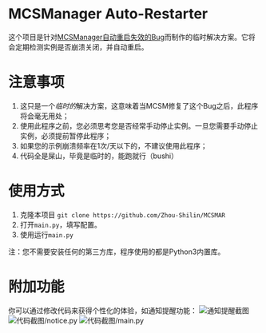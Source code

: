 # MCSManager Auto-Restarter
这个项目是针对[MCSManager自动重启失效的Bug](https://github.com/MCSManager/MCSManager/issues/932)而制作的临时解决方案。它将会定期检测实例是否崩溃关闭，并自动重启。

# 注意事项
1. 这只是一个*临时的*解决方案，这意味着当MCSM修复了这个Bug之后，此程序将会毫无用处；
2. 使用此程序之前，您必须思考您是否经常手动停止实例。一旦您需要手动停止实例，必须提前暂停此程序；
3. 如果您的示例崩溃频率在1次/天以下的，不建议使用此程序；
4. 代码全是屎山，毕竟是临时的，能跑就行（bushi）

# 使用方式
1. 克隆本项目
   `git clone https://github.com/Zhou-Shilin/MCSMAR`
2. 打开`main.py`，填写配置。
3. 使用运行`main.py`
  
注：您不需要安装任何的第三方库，程序使用的都是Python3内置库。

# 附加功能
你可以通过修改代码来获得个性化的体验，如通知提醒功能：
![通知提醒截图](https://cdn.staticaly.com/gh/Zhou-Shilin/picx-images-hosting@master/20230719/D1A3A92E-21DF-4C6D-840B-8F0A18EECBC0.s3xiuhd8v28.webp)
![代码截图/notice.py](https://cdn.staticaly.com/gh/Zhou-Shilin/picx-images-hosting@master/20230719/A4BF41C5-ABA8-42A1-A297-0F1BEADB2F52.59lfy21cr6kg.webp)
![代码截图/main.py](https://cdn.staticaly.com/gh/Zhou-Shilin/picx-images-hosting@master/20230719/F30B99A4-C1E7-4573-8181-2F8B5E98C23F.3s8b81fbo5og.webp)
